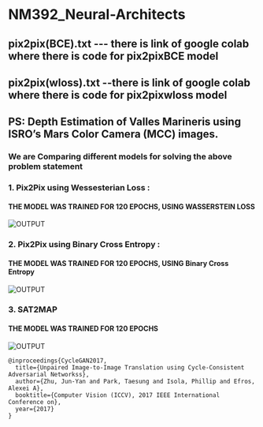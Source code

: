 # NM392_Neural-Architects
## pix2pix(BCE).txt --- there is link of google colab where there is code for pix2pixBCE model
## pix2pix(wloss).txt --there is link of google colab where there is code for pix2pixwloss model
## PS: Depth Estimation of Valles Marineris using ISRO’s Mars Color Camera (MCC) images.
### We are Comparing different models for solving the above problem statement
### 1. Pix2Pix using Wessesterian Loss :
#### THE MODEL WAS TRAINED FOR 120 EPOCHS, USING WASSERSTEIN LOSS
![OUTPUT](https://github.com/jenil13/SIH-2020--Depth-Estimation-of-Valles-Marineris-using-ISRO-s-Mars-Color-Camera-images/blob/main/Images/Pix2pix%20Wloss.png)
### 2. Pix2Pix using Binary Cross Entropy :
#### THE MODEL WAS TRAINED FOR 120 EPOCHS, USING Binary Cross Entropy
![OUTPUT](https://github.com/jenil13/SIH-2020--Depth-Estimation-of-Valles-Marineris-using-ISRO-s-Mars-Color-Camera-images/blob/main/Images/Pix2pixBCE.PNG)
### 3. SAT2MAP 
#### THE MODEL WAS TRAINED FOR 120 EPOCHS
![OUTPUT](https://github.com/jenil13/SIH-2020--Depth-Estimation-of-Valles-Marineris-using-ISRO-s-Mars-Color-Camera-images/blob/main/Images/Sat2map.png)


```
@inproceedings{CycleGAN2017,
  title={Unpaired Image-to-Image Translation using Cycle-Consistent Adversarial Networkss},
  author={Zhu, Jun-Yan and Park, Taesung and Isola, Phillip and Efros, Alexei A},
  booktitle={Computer Vision (ICCV), 2017 IEEE International Conference on},
  year={2017}
}
```
